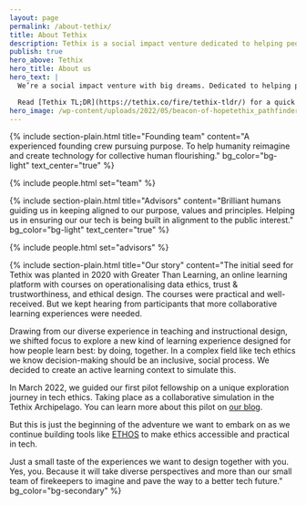 ```yaml
---
layout: page
permalink: /about-tethix/
title: About Tethix
description: Tethix is a social impact venture dedicated to helping people (re)imagine and create more ethical and responsible technology
publish: true
hero_above: Tethix
hero_title: About us
hero_text: |
  We’re a social impact venture with big dreams. Dedicated to helping people (re)imagine and create technology that enables collective human flourishing.

  Read [Tethix TL;DR](https://tethix.co/fire/tethix-tldr/) for a quick overview of the problem we're solving and the solutions we're building, or continue reading to learn more about the team and our story.
hero_image: /wp-content/uploads/2022/05/beacon-of-hopetethix_pathfinders_blog.svg
---
```



{% include section-plain.html
  title="Founding team"
  content="A experienced founding crew pursuing purpose. To help humanity reimagine and create technology for collective human flourishing."
  bg_color="bg-light"
  text_center="true"
%}

{% include people.html set="team" %}


{% include section-plain.html
  title="Advisors"
  content="Brilliant humans guiding us in keeping aligned to our purpose, values and principles. Helping us in ensuring our our tech is being built in alignment to the public interest."
  bg_color="bg-light"
  text_center="true"
%}

{% include people.html set="advisors" %}

{% include section-plain.html
  title="Our story"
  content="The initial seed for Tethix was planted in 2020 with Greater Than Learning, an online learning platform with courses on operationalising data ethics, trust & trustworthiness, and ethical design. The courses were practical and well-received. But we kept hearing from participants that more collaborative learning experiences were needed.

  Drawing from our diverse experience in teaching and instructional design, we shifted focus to explore a new kind of learning experience designed for how people learn best: by doing, together. In a complex field like tech ethics we know decision-making should be an inclusive, social process. We decided to create an active learning context to simulate this.

  In March 2022, we guided our first pilot fellowship on a unique exploration journey in tech ethics. Taking place as a collaborative simulation in the Tethix Archipelago. You can learn more about this pilot on [our blog](https://tethix.co/blog-articles/).

  But this is just the beginning of the adventure we want to embark on as we continue building tools like [ETHOS](https://tethix.co/product-ethos/) to make ethics accessible and practical in tech.

  Just a small taste of the experiences we want to design together with you. Yes, you. Because it will take diverse perspectives and more than our small team of firekeepers to imagine and pave the way to a better tech future."
  bg_color="bg-secondary"
%}